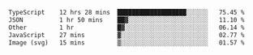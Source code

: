 <!--START_SECTION:waka-->

```txt
TypeScript    12 hrs 28 mins  ███████████████████░░░░░░   75.45 %
JSON          1 hr 50 mins    ██▓░░░░░░░░░░░░░░░░░░░░░░   11.10 %
Other         1 hr            █▓░░░░░░░░░░░░░░░░░░░░░░░   06.14 %
JavaScript    27 mins         ▓░░░░░░░░░░░░░░░░░░░░░░░░   02.77 %
Image (svg)   15 mins         ▒░░░░░░░░░░░░░░░░░░░░░░░░   01.57 %
```

<!--END_SECTION:waka-->

